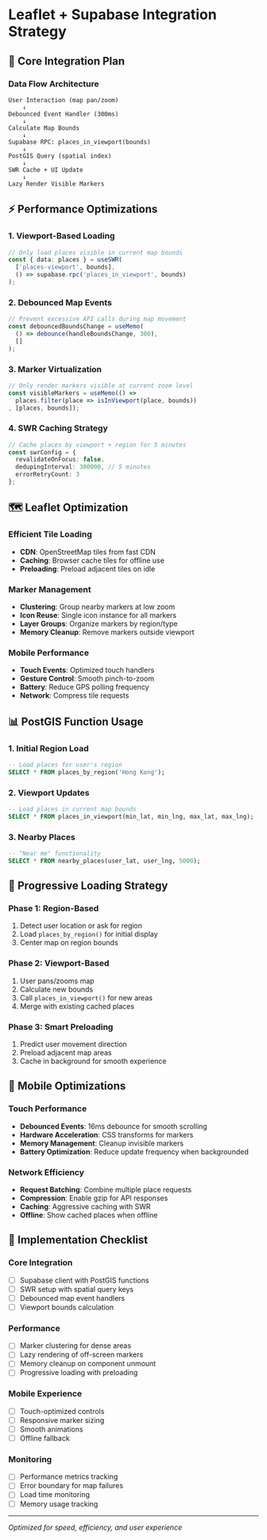 # Leaflet + Supabase Integration Strategy

## 🎯 Core Integration Plan

### Data Flow Architecture
```
User Interaction (map pan/zoom)
    ↓
Debounced Event Handler (300ms)
    ↓
Calculate Map Bounds
    ↓
Supabase RPC: places_in_viewport(bounds)
    ↓
PostGIS Query (spatial index)
    ↓
SWR Cache + UI Update
    ↓
Lazy Render Visible Markers
```

## ⚡ Performance Optimizations

### 1. Viewport-Based Loading
```typescript
// Only load places visible in current map bounds
const { data: places } = useSWR(
  ['places-viewport', bounds],
  () => supabase.rpc('places_in_viewport', bounds)
);
```

### 2. Debounced Map Events
```typescript
// Prevent excessive API calls during map movement
const debouncedBoundsChange = useMemo(
  () => debounce(handleBoundsChange, 300),
  []
);
```

### 3. Marker Virtualization
```typescript
// Only render markers visible at current zoom level
const visibleMarkers = useMemo(() => 
  places.filter(place => isInViewport(place, bounds))
, [places, bounds]);
```

### 4. SWR Caching Strategy
```typescript
// Cache places by viewport + region for 5 minutes
const swrConfig = {
  revalidateOnFocus: false,
  dedupingInterval: 300000, // 5 minutes
  errorRetryCount: 3
};
```

## 🗺️ Leaflet Optimization

### Efficient Tile Loading
- **CDN**: OpenStreetMap tiles from fast CDN
- **Caching**: Browser cache tiles for offline use  
- **Preloading**: Preload adjacent tiles on idle

### Marker Management
- **Clustering**: Group nearby markers at low zoom
- **Icon Reuse**: Single icon instance for all markers
- **Layer Groups**: Organize markers by region/type
- **Memory Cleanup**: Remove markers outside viewport

### Mobile Performance
- **Touch Events**: Optimized touch handlers
- **Gesture Control**: Smooth pinch-to-zoom
- **Battery**: Reduce GPS polling frequency
- **Network**: Compress tile requests

## 📊 PostGIS Function Usage

### 1. Initial Region Load
```sql
-- Load places for user's region
SELECT * FROM places_by_region('Hong Kong');
```

### 2. Viewport Updates
```sql
-- Load places in current map bounds
SELECT * FROM places_in_viewport(min_lat, min_lng, max_lat, max_lng);
```

### 3. Nearby Places
```sql
-- "Near me" functionality
SELECT * FROM nearby_places(user_lat, user_lng, 5000);
```

## 🚀 Progressive Loading Strategy

### Phase 1: Region-Based
1. Detect user location or ask for region
2. Load `places_by_region()` for initial display
3. Center map on region bounds

### Phase 2: Viewport-Based  
1. User pans/zooms map
2. Calculate new bounds
3. Call `places_in_viewport()` for new areas
4. Merge with existing cached places

### Phase 3: Smart Preloading
1. Predict user movement direction
2. Preload adjacent map areas
3. Cache in background for smooth experience

## 📱 Mobile Optimizations

### Touch Performance
- **Debounced Events**: 16ms debounce for smooth scrolling
- **Hardware Acceleration**: CSS transforms for markers
- **Memory Management**: Cleanup invisible markers
- **Battery Optimization**: Reduce update frequency when backgrounded

### Network Efficiency
- **Request Batching**: Combine multiple place requests
- **Compression**: Enable gzip for API responses  
- **Caching**: Aggressive caching with SWR
- **Offline**: Show cached places when offline

## 🔧 Implementation Checklist

### Core Integration
- [ ] Supabase client with PostGIS functions
- [ ] SWR setup with spatial query keys
- [ ] Debounced map event handlers
- [ ] Viewport bounds calculation

### Performance
- [ ] Marker clustering for dense areas
- [ ] Lazy rendering of off-screen markers
- [ ] Memory cleanup on component unmount
- [ ] Progressive loading with preloading

### Mobile Experience
- [ ] Touch-optimized controls
- [ ] Responsive marker sizing
- [ ] Smooth animations
- [ ] Offline fallback

### Monitoring
- [ ] Performance metrics tracking
- [ ] Error boundary for map failures
- [ ] Load time monitoring
- [ ] Memory usage tracking

---
*Optimized for speed, efficiency, and user experience*
